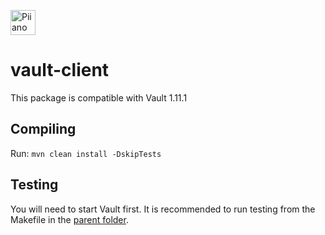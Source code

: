 <p>
  <a href="https://piiano.com/pii-data-privacy-vault/">
    <picture>
      <source media="(prefers-color-scheme: dark)" srcset="https://docs.piiano.com/img/logo-developers-dark.svg">
      <source media="(prefers-color-scheme: light)" srcset="https://docs.piiano.com/img/logo-developers.svg">
      <img alt="Piiano Vault" src="https://docs.piiano.com/img/logo-developers.svg" height="40" />
    </picture>
  </a>
</p>

# vault-client

This package is compatible with Vault 1.11.1

## Compiling

Run: `mvn clean install -DskipTests`

## Testing

You will need to start Vault first. It is recommended to run testing from the Makefile in the [parent folder](./..).
